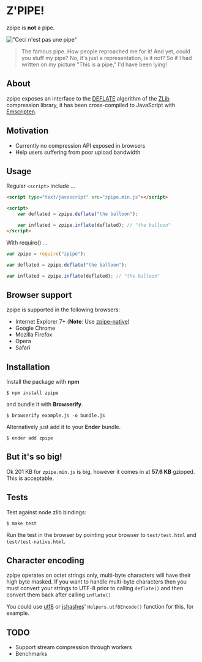 # Z'PIPE!

zpipe is **not** a pipe.

!["Ceci n'est pas une pipe"](http://upload.wikimedia.org/wikipedia/en/thumb/b/b9/MagrittePipe.jpg/300px-MagrittePipe.jpg "Ceci n'est pas une pipe")

>The famous pipe. How people reproached me for it! And yet, could you stuff my pipe? No, it's just a representation, is it not? So if I had written on my picture "This is a pipe," I'd have been lying!

## About

zpipe exposes an interface to the [DEFLATE](http://www.ietf.org/rfc/rfc1951.txt) algorithm of the [ZLib](http://zlib.net/) compression library, it has been cross-compiled to JavaScript with [Emscripten](https://github.com/kripken/emscripten).

## Motivation

* Currently no compression API exposed in browsers
* Help users suffering from poor upload bandwidth

## Usage

Regular `<script>` include ...

``` html
<script type="text/javascript" src="zpipe.min.js"></script>

<script>
	var deflated = zpipe.deflate("the balloon");

	var inflated = zpipe.inflate(deflated); // "the balloon"
</script>
```

With require() ...

``` js
var zpipe = require("zpipe");

var deflated = zpipe.deflate("the balloon");

var inflated = zpipe.inflate(deflated); // "the balloon"
```
## Browser support

zpipe is supported in the following browsers:

* Internet Explorer 7+ (**Note**: Use [zpipe-native](https://github.com/richardassar/zpipe-native/))
* Google Chrome
* Mozilla Firefox
* Opera
* Safari

## Installation

Install the package with **npm**

    $ npm install zpipe

and bundle it with **Browserify**.

    $ browserify example.js -o bundle.js

Alternatively just add it to your **Ender** bundle.

    $ ender add zpipe

## But it's so big!

Ok 201 KB for `zpipe.min.js` is big, however it comes in at **57.6 KB** gzipped. This is acceptable.

## Tests

Test against node zlib bindings:

    $ make test

Run the test in the browser by pointing your browser to `test/test.html` and `test/test-native.html`.

## Character encoding

zpipe operates on octet strings only, multi-byte characters will have their high byte masked. If you want to handle multi-byte characters then you must convert your strings to UTF-8 prior to calling `deflate()` and then convert them back after calling `inflate()`

You could use [utf8](https://github.com/ryanmcgrath/node-utf8) or [jshashes](https://github.com/h2non/jsHashes)' `Helpers.utf8Encode()` function for this, for example. 

## TODO

* Support stream compression through workers
* Benchmarks
